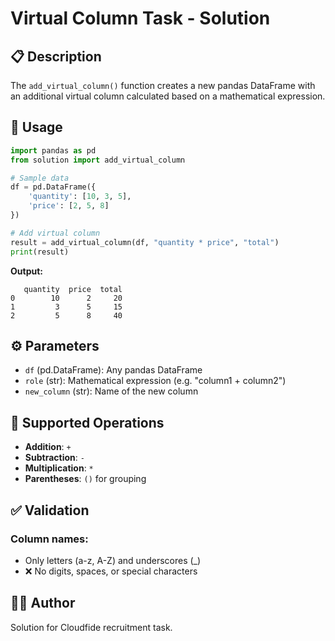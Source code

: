 # Virtual Column Task - Solution

## 📋 Description

The `add_virtual_column()` function creates a new pandas DataFrame with an additional virtual column calculated based on a mathematical expression.

## 🚀 Usage

```python
import pandas as pd
from solution import add_virtual_column

# Sample data
df = pd.DataFrame({
    'quantity': [10, 3, 5],
    'price': [2, 5, 8]
})

# Add virtual column
result = add_virtual_column(df, "quantity * price", "total")
print(result)
```

**Output:**
```
   quantity  price  total
0        10      2     20
1         3      5     15
2         5      8     40
```

## ⚙️ Parameters

- `df` (pd.DataFrame): Any pandas DataFrame
- `role` (str): Mathematical expression (e.g. "column1 + column2")
- `new_column` (str): Name of the new column

## 🔧 Supported Operations

- **Addition**: `+`
- **Subtraction**: `-`  
- **Multiplication**: `*`
- **Parentheses**: `()` for grouping

## ✅ Validation

### Column names:
- Only letters (a-z, A-Z) and underscores (_)
- ❌ No digits, spaces, or special characters

## 👨‍💻 Author

Solution for Cloudfide recruitment task.
